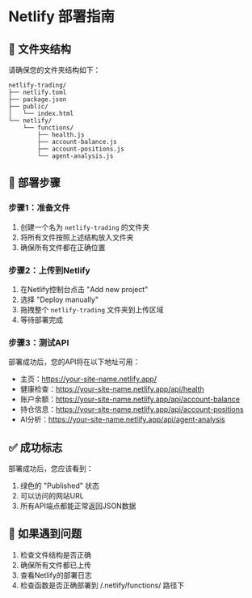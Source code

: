 # Netlify 部署指南

## 📁 文件夹结构

请确保您的文件夹结构如下：

```
netlify-trading/
├── netlify.toml
├── package.json
├── public/
│   └── index.html
└── netlify/
    └── functions/
        ├── health.js
        ├── account-balance.js
        ├── account-positions.js
        └── agent-analysis.js
```

## 🚀 部署步骤

### 步骤1：准备文件
1. 创建一个名为 `netlify-trading` 的文件夹
2. 将所有文件按照上述结构放入文件夹
3. 确保所有文件都在正确位置

### 步骤2：上传到Netlify
1. 在Netlify控制台点击 "Add new project"
2. 选择 "Deploy manually"
3. 拖拽整个 `netlify-trading` 文件夹到上传区域
4. 等待部署完成

### 步骤3：测试API
部署成功后，您的API将在以下地址可用：
- 主页：https://your-site-name.netlify.app/
- 健康检查：https://your-site-name.netlify.app/api/health
- 账户余额：https://your-site-name.netlify.app/api/account-balance
- 持仓信息：https://your-site-name.netlify.app/api/account-positions
- AI分析：https://your-site-name.netlify.app/api/agent-analysis

## ✅ 成功标志

部署成功后，您应该看到：
1. 绿色的 "Published" 状态
2. 可以访问的网站URL
3. 所有API端点都能正常返回JSON数据

## 🔧 如果遇到问题

1. 检查文件结构是否正确
2. 确保所有文件都已上传
3. 查看Netlify的部署日志
4. 检查函数是否正确部署到 /.netlify/functions/ 路径下
